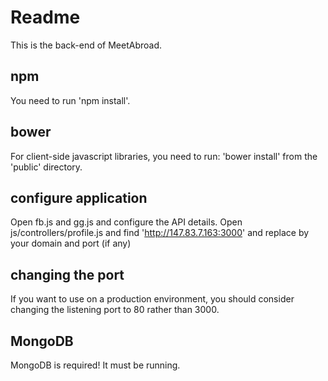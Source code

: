 # Readme
This is the back-end of MeetAbroad.

## npm
You need to run 'npm install'.

## bower
For client-side javascript libraries, you need to run: 'bower install' from the 'public' directory.

## configure application
Open fb.js and gg.js and configure the API details.
Open js/controllers/profile.js and find 'http://147.83.7.163:3000' and replace by your domain and port (if any)

## changing the port
If you want to use on a production environment, you should consider changing the listening port to 80 rather than 3000.

## MongoDB
MongoDB is required! It must be running.